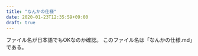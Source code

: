 ```yaml
---
title: "なんかの仕様"
date: 2020-01-23T12:35:59+09:00
draft: true
---
```


ファイル名が日本語でもOKなのか確認。
このファイル名は「なんかの仕様.md」である。
